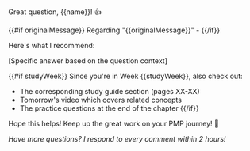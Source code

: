 Great question, {{name}}! 👍

{{#if originalMessage}}
Regarding "{{originalMessage}}" - {{/if}}

Here's what I recommend:

[Specific answer based on the question context]

{{#if studyWeek}}
Since you're in Week {{studyWeek}}, also check out:
- The corresponding study guide section (pages XX-XX)
- Tomorrow's video which covers related concepts
- The practice questions at the end of the chapter
{{/if}}

Hope this helps! Keep up the great work on your PMP journey! 🚀

*Have more questions? I respond to every comment within 2 hours!*